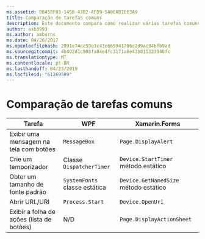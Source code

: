 ```yaml
---
ms.assetid: 0B45BF03-145B-43B2-AFD9-5A0EAB1E63A9
title: Comparação de tarefas comuns
description: Este documento compara como realizar várias tarefas comuns no xamarin. Forms e WPF. Ele examina botões, temporizadores, tamanhos de fonte, um URI de abrindo e exibindo uma folha de ações.
author: asb3993
ms.author: amburns
ms.date: 04/26/2017
ms.openlocfilehash: 2991e74ec59e3c43c665941706c2d9ac94bfb9ad
ms.sourcegitcommit: 4b402d1c508fa84e4fc3171a6e43b811323948fc
ms.translationtype: MT
ms.contentlocale: pt-BR
ms.lasthandoff: 04/23/2019
ms.locfileid: "61269589"
---
```

# <a name="common-tasks-comparison"></a>Comparação de tarefas comuns

| Tarefa | WPF | Xamarin.Forms |
|--- |--- |--- |
|Exibir uma mensagem na tela com botões|`MessageBox`|`Page.DisplayAlert`|
|Crie um temporizador|Classe `DispatcherTimer`|`Device.StartTimer` método estático|
|Obter um tamanho de fonte padrão|`SystemFonts` classe estática|`Device.GetNamedSize` método estático|
|Abrir URL/URI|`Process.Start`|`Device.OpenUri`|
|Exibir a folha de ações (lista de botões)|N/D|`Page.DisplayActionSheet`|
